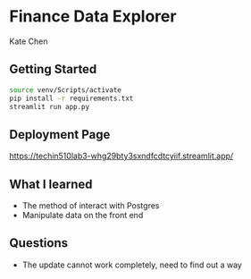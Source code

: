 # Finance Data Explorer

Kate Chen

## Getting Started

```bash
source venv/Scripts/activate
pip install -r requirements.txt
streamlit run app.py
```

## Deployment Page

https://techin510lab3-whg29bty3sxndfcdtcyiif.streamlit.app/

## What I learned

- The method of interact with Postgres
- Manipulate data on the front end

## Questions
-  The update cannot work completely, need to find out a way
